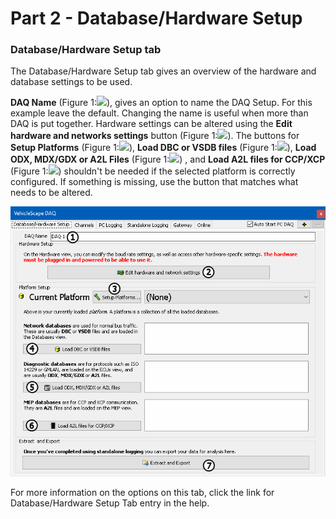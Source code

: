 # Part 2 - Database/Hardware Setup

### Database/Hardware Setup tab

The Database/Hardware Setup tab gives an overview of the hardware and database settings to be used.

**DAQ Name** (Figure 1:![](https://cdn.intrepidcs.net/support/VehicleSpy/assets/smOne.gif)), gives an option to name the DAQ Setup. For this example leave the default. Changing the name is useful when more than DAQ is put together. Hardware settings can be altered using the **Edit hardware and networks settings** button (Figure 1:![](https://cdn.intrepidcs.net/support/VehicleSpy/assets/smTwo.gif)). The buttons for **Setup Platforms** (Figure 1:![](https://cdn.intrepidcs.net/support/VehicleSpy/assets/smThree.gif)), **Load DBC or VSDB files** (Figure 1:![](https://cdn.intrepidcs.net/support/VehicleSpy/assets/smFour.gif)), **Load ODX, MDX/GDX or A2L Files** (Figure 1:![](https://cdn.intrepidcs.net/support/VehicleSpy/assets/smFive.gif)) , and **Load A2L files for CCP/XCP** (Figure 1:![](https://cdn.intrepidcs.net/support/VehicleSpy/assets/smSix.gif)) shouldn't be needed if the selected platform is correctly configured. If something is missing, use the button that matches what needs to be altered.

![Figure 1: Database/Hardware Setup tab](../../.gitbook/assets/tutorialssl2.gif)

For more information on the options on this tab, click the link for Database/Hardware Setup Tab entry in the help.
